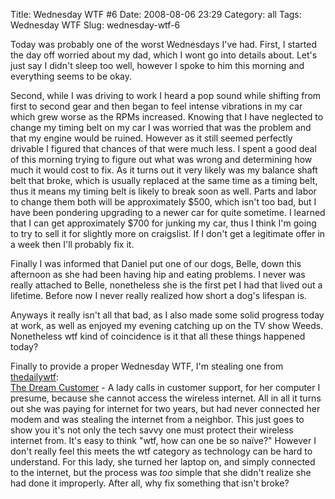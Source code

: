 Title: Wednesday WTF #6
Date: 2008-08-06 23:29
Category: all
Tags: Wednesday WTF
Slug: wednesday-wtf-6

Today was probably one of the worst Wednesdays I've had. First, I started the
day off worried about my dad, which I wont go into details about. Let's just
say I didn't sleep too well, however I spoke to him this morning and everything
seems to be okay.

Second, while I was driving to work I heard a pop sound while shifting from
first to second gear and then began to feel intense vibrations in my car which
grew worse as the RPMs increased. Knowing that I have neglected to change my
timing belt on my car I was worried that was the problem and that my engine
would be ruined. However as it still seemed perfectly drivable I figured that
chances of that were much less. I spent a good deal of this morning trying to
figure out what was wrong and determining how much it would cost to fix. As it
turns out it very likely was my balance shaft belt that broke, which is usually
replaced at the same time as a timing belt, thus it means my timing belt is
likely to break soon as well. Parts and labor to change them both will be
approximately $500, which isn't too bad, but I have been pondering upgrading
to a newer car for quite sometime. I learned that I can get approximately $700
for junking my car, thus I think I'm going to try to sell it for slightly more
on craigslist. If I don't get a legitimate offer in a week then I'll probably
fix it.

Finally I was informed that Daniel put one of our dogs, Belle, down this
afternoon as she had been having hip and eating problems. I never was really
attached to Belle, nonetheless she is the first pet I had that lived out a
lifetime. Before now I never really realized how short a dog's lifespan is.

Anyways it really isn't all that bad, as I also made some solid progress today
at work, as well as enjoyed my evening catching up on the TV show Weeds.
Nonetheless wtf kind of coincidence is it that all these things happened today?

Finally to provide a proper Wednesday WTF, I'm stealing one from
[thedailywtf][]:  
[The Dream Customer][] - A lady calls in customer support, for her computer I
presume, because she cannot access the wireless internet. All in all it turns
out she was paying for internet for two years, but had never connected her
modem and was stealing the internet from a neighbor. This just goes to show you
it's not only the tech savvy one must protect their wireless internet from.
It's easy to think "wtf, how can one be so naïve?" However I don't really feel
this meets the wtf category as technology can be hard to understand. For this
lady, she turned her laptop on, and simply connected to the internet, but the
process was *too* simple that she didn't realize she had done it improperly.
After all, why fix something that isn't broke?

  [thedailywtf]: http://thedailywtf.com/
  [The Dream Customer]: http://thedailywtf.com/Articles/The-Dream-Customer.aspx

